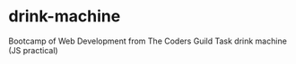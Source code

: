 # drink-machine
Bootcamp of Web Development from The Coders Guild Task drink machine (JS practical)
